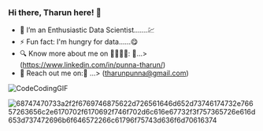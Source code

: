 ### Hi there, Tharun here! 👋

- 🔭 I’m an Enthusiastic Data Scientist.......💹
- ⚡ Fun fact: I'm hungry for data......😋
- 🔍 Know more about me on 🫱🏼‍🫲🏼: 🔗...> (https://www.linkedin.com/in/punna-tharun/)
- 📧 Reach out me on:📧 ...> (tharunpunna@gmail.com)



![CodeCodingGIF](https://user-images.githubusercontent.com/112575126/232458797-1df13364-2449-4fde-b57a-072c74a830bb.gif)

![68747470733a2f2f6769746875622d726561646d652d73746174732e76657263656c2e6170702f6170692f746f702d6c616e67732f3f757365726e616d653d737472696b6f646572266c61796f75743d636f6d70616374](https://user-images.githubusercontent.com/112575126/232459645-58253a25-45fe-49b7-bdcb-cc058c827500.svg)
